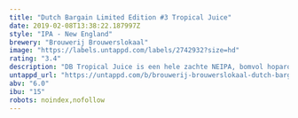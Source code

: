 ```yaml
---
title: "Dutch Bargain Limited Edition #3 Tropical Juice"
date: 2019-02-08T13:38:22.187997Z
style: "IPA - New England"
brewery: "Brouwerij Brouwerslokaal"
image: "https://labels.untappd.com/labels/2742932?size=hd"
rating: "3.4"
description: "DB Tropical Juice is een hele zachte NEIPA, bomvol hoparoma’s en een lage hopbitterheid. Gebrouwen met tarwe en haver voor die typische zachte smaak van een NEIPA. Tijdens de vergisting en lagering gaan er enkel Amerikaanse hoppen in de ketels, om echt de tropische toetsen in het bier te krijgen. "
untappd_url: "https://untappd.com/b/brouwerij-brouwerslokaal-dutch-bargain-limited-edition-3-tropical-juice/2742932"
abv: "6.0"
ibu: "15"
robots: noindex,nofollow
---
```

